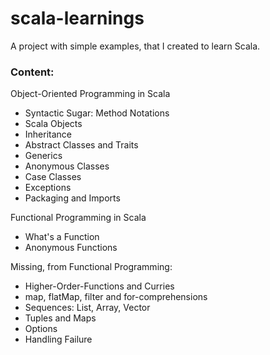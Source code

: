 # scala-learnings
A project with simple examples, that I created to learn Scala.

### Content:
Object-Oriented Programming in Scala
- Syntactic Sugar: Method Notations
- Scala Objects
- Inheritance
- Abstract Classes and Traits
- Generics
- Anonymous Classes
- Case Classes
- Exceptions
- Packaging and Imports

Functional Programming in Scala
- What's a Function
- Anonymous Functions

Missing, from Functional Programming:
- Higher-Order-Functions and Curries
- map, flatMap, filter and for-comprehensions
- Sequences: List, Array, Vector
- Tuples and Maps
- Options
- Handling Failure
